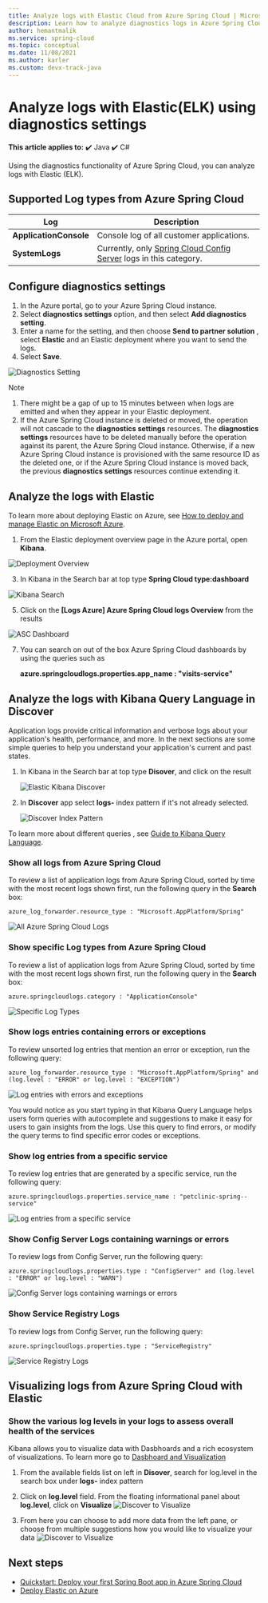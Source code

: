 ```yaml
---
title: Analyze logs with Elastic Cloud from Azure Spring Cloud | Microsoft Docs
description: Learn how to analyze diagnostics logs in Azure Spring Cloud using Elastic
author: hemantmalik
ms.service: spring-cloud
ms.topic: conceptual
ms.date: 11/08/2021
ms.author: karler
ms.custom: devx-track-java
---
```


# Analyze logs with Elastic(ELK) using diagnostics settings 

**This article applies to:** ✔️ Java ✔️ C#

Using the diagnostics functionality of Azure Spring Cloud, you can analyze logs with Elastic (ELK).


## Supported Log types from Azure Spring Cloud

|Log | Description |
|----|----|
| **ApplicationConsole** | Console log of all customer applications. |
| **SystemLogs** | Currently, only [Spring Cloud Config Server](https://cloud.spring.io/spring-cloud-config/reference/html/#_spring_cloud_config_server) logs in this category. |


## Configure diagnostics settings

1. In the Azure portal, go to your Azure Spring Cloud instance.
2. Select **diagnostics settings** option, and then select **Add diagnostics setting**.
3. Enter a name for the setting, and then choose **Send to partner solution** , select **Elastic** and an Elastic deployment where you want to send the logs.
4. Select **Save**.

![Diagnostics Setting](https://github.com/hemantmalik/azure-docs/blob/master/articles/spring-cloud/media/elastic-diagnostic-setting.png)

> [!NOTE]
> 1. There might be a gap of up to 15 minutes between when logs  are emitted and when they appear in your Elastic deployment.
> 1. If the Azure Spring Cloud instance is deleted or moved, the operation will not cascade to the **diagnostics settings** resources. The **diagnostics settings** resources have to be deleted manually before the operation against its parent, the Azure Spring Cloud instance. Otherwise, if a new Azure Spring Cloud instance is provisioned with the same resource ID as the deleted one, or if the Azure Spring Cloud instance is moved back, the previous **diagnostics settings** resources continue extending it.

## Analyze the logs with Elastic

To learn more about deploying Elastic on Azure, see [How to deploy and manage Elastic on Microsoft Azure](https://www.elastic.co/blog/getting-started-with-the-azure-integration-enhancement).

1. From the Elastic deployment overview page in the Azure portal, open **Kibana**.

![Deployment Overview](https://github.com/hemantmalik/azure-docs/blob/master/articles/spring-cloud/media/deployment-overview-azure.png)

3. In Kibana in the Search bar at top type **Spring Cloud type:dashboard**

![Kibana Search](https://github.com/hemantmalik/azure-docs/blob/master/articles/spring-cloud/media/spring-cloud-dashboard-search.png)

5. Click on the **[Logs Azure] Azure Spring Cloud logs Overview** from the results

![ASC Dashboard](https://github.com/hemantmalik/azure-docs/blob/master/articles/spring-cloud/media/Kibana_Visual.PNG)

7. You can search on out of the box Azure Spring Cloud dashboards by using the queries such as

   **azure.springcloudlogs.properties.app_name : "visits-service"** 



## Analyze the logs with Kibana Query Language in Discover

Application logs provide critical information and verbose logs about your application's health, performance, and more. In the next sections are some simple queries to help you understand your application's current and past states.

1. In Kibana in the Search bar at top type **Disover**, and click on the result 

   ![Elastic Kibana Discover](https://github.com/hemantmalik/azure-docs/blob/master/articles/spring-cloud/media/elastic-discover.png)

2. In **Discover** app select **logs-** index pattern if it's not already selected. 

   ![Discover Index Pattern](https://github.com/hemantmalik/azure-docs/blob/master/articles/spring-cloud/media/discover-index-pattern.png)
 
To learn more about different queries , see [Guide to Kibana Query Language](https://www.elastic.co/guide/en/kibana/current/kuery-query.html).


### Show all logs from Azure Spring Cloud

To review a list of application logs from Azure Spring Cloud, sorted by time with the most recent logs shown first, run the following query in the **Search** box:

```azure_log_forwarder.resource_type : "Microsoft.AppPlatform/Spring" ```

![All Azure Spring Cloud Logs](https://github.com/hemantmalik/azure-docs/blob/master/articles/spring-cloud/media/logs_from_azure_spring_cloud.PNG)

### Show specific Log types from Azure Spring Cloud

To review a list of application logs from Azure Spring Cloud, sorted by time with the most recent logs shown first, run the following query in the **Search** box:

```azure.springcloudlogs.category : "ApplicationConsole"```

![Specific Log Types](https://github.com/hemantmalik/azure-docs/blob/master/articles/spring-cloud/media/azure_spring_cloud_categories.PNG)


### Show logs entries containing errors or exceptions

To review unsorted log entries that mention an error or exception, run the following query:

```azure_log_forwarder.resource_type : "Microsoft.AppPlatform/Spring" and (log.level : "ERROR" or log.level : "EXCEPTION")```

![Log entries with errors and exceptions](https://github.com/hemantmalik/azure-docs/blob/master/articles/spring-cloud/media/error_exception_query.PNG)

You would notice as you start typing in that Kibana Query Language helps users form queries with autocomplete and suggestions to make it easy for users to gain insights from the logs.
Use this query to find errors, or modify the query terms to find specific error codes or exceptions.


### Show  log entries from a specific service

To review log entries that are generated by a specific service, run the following query:

```azure.springcloudlogs.properties.service_name : "petclinic-spring--service"```

![Log entries from a specific service](https://github.com/hemantmalik/azure-docs/blob/master/articles/spring-cloud/media/specific_service_spring_cloud.png)

### Show  Config Server Logs containing warnings or errors

To review logs from Config Server, run the following query:

```azure.springcloudlogs.properties.type : "ConfigServer" and (log.level : "ERROR" or log.level : "WARN")```

![Config Server logs containing warnings or errors](https://github.com/hemantmalik/azure-docs/blob/master/articles/spring-cloud/media/configserver_logs_query.png)

### Show  Service Registry Logs

To review logs from Config Server, run the following query:

```azure.springcloudlogs.properties.type : "ServiceRegistry"```

![Service Registry Logs](https://github.com/hemantmalik/azure-docs/blob/master/articles/spring-cloud/media/service_registry_logs_query.PNG)


## Visualizing logs from Azure Spring Cloud with Elastic

### Show the various log levels in your logs to assess overall health of the services

Kibana allows you to visualize  data with Dasbhoards and a rich ecosystem of visualizations. To learn more go to [Dasbhoard and Visualization](https://www.elastic.co/guide/en/kibana/current/dashboard.html)


1. From the available fields list on left in **Disover**, search for log.level in the search box under **logs-** index pattern 

2. Click on **log.level** field. From the floating informational panel about **log.level**, click on **Visualize**
   ![Discover to Visualize](https://github.com/hemantmalik/azure-docs/blob/master/articles/spring-cloud/media/discover-to-visualize.PNG)
   
4. From here you can choose to add more data from the left pane, or choose from multiple suggestions how you would like to visualize your data
   ![Discover to Visualize](https://github.com/hemantmalik/azure-docs/blob/master/articles/spring-cloud/media/kibana-lens.PNG)   
   
## Next steps

* [Quickstart: Deploy your first Spring Boot app in Azure Spring Cloud](./quickstart.md)
* [Deploy Elastic on Azure]()
